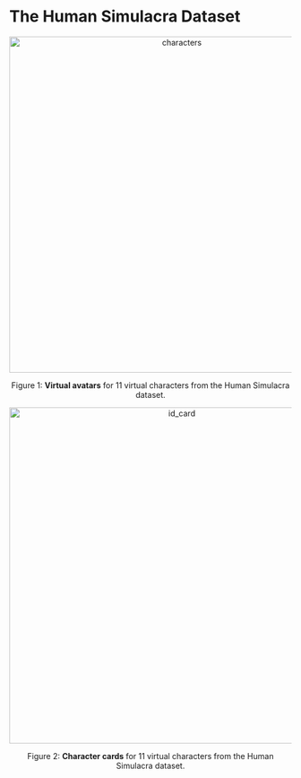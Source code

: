 # The Human Simulacra Dataset
<div align="center">
<a href="https://github.com/hasakiXie123/Human-Simulacra/">
    <img src="https://raw.githubusercontent.com/hasakiXie123/Human-Simulacra/main/figures/characters.png" alt="characters" width="600" class="center">
</a>
  
<a>Figure 1: **Virtual avatars** for 11 virtual characters from the Human Simulacra dataset.</a>
</div>
<div align="center">
<a href="https://github.com/hasakiXie123/Human-Simulacra/">
    <img src="https://raw.githubusercontent.com/hasakiXie123/Human-Simulacra/main/figures/id_card.png" alt="id_card" width="600" class="center">
</a>
  
<a>Figure 2: **Character cards** for 11 virtual characters from the Human Simulacra dataset.</a>
</div>
